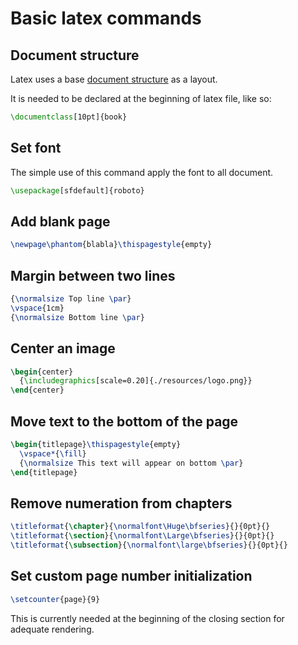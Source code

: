 # Basic latex commands

## Document structure

Latex uses a base [document structure](https://en.wikibooks.org/wiki/LaTeX/Document_Structure) as a layout.

It is needed to be declared at the beginning of latex file, like so:

```latex
\documentclass[10pt]{book}
```

## Set font

The simple use of this command apply the font to all document.

```latex
\usepackage[sfdefault]{roboto}
```

## Add blank page

```latex
\newpage\phantom{blabla}\thispagestyle{empty}
```

## Margin between two lines

```latex
{\normalsize Top line \par}
\vspace{1cm}
{\normalsize Bottom line \par}
```

## Center an image

```latex
\begin{center}
  {\includegraphics[scale=0.20]{./resources/logo.png}}
\end{center}
```

## Move text to the bottom of the page

```latex
\begin{titlepage}\thispagestyle{empty}
  \vspace*{\fill}
  {\normalsize This text will appear on bottom \par}
\end{titlepage}
```

## Remove numeration from chapters

```latex
\titleformat{\chapter}{\normalfont\Huge\bfseries}{}{0pt}{}
\titleformat{\section}{\normalfont\Large\bfseries}{}{0pt}{}
\titleformat{\subsection}{\normalfont\large\bfseries}{}{0pt}{}
```

## Set custom page number initialization

```latex
\setcounter{page}{9}
```

This is currently needed at the beginning of the closing section for adequate rendering.
